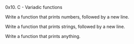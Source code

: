 0x10. C - Variadic functions

Write a function that prints numbers, followed by a new line.

Write a function that prints strings, followed by a new line.

Write a function that prints anything.
